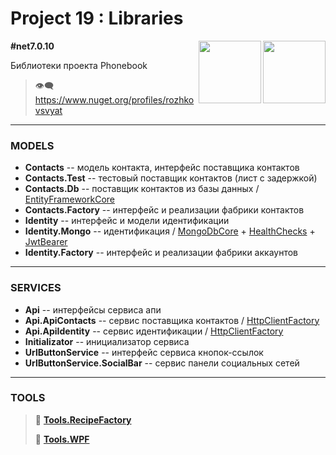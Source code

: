 # Project 19 : Libraries

<img align="right" width="100" height="100" src="https://github.com/rozhkovsvyat/Project19.API/assets/71471748/eebef49c-3357-4aca-8cb4-0bef3471d52b">
<img align="right" width="100" height="100" src="https://github.com/rozhkovsvyat/Project19.API/assets/71471748/e8fc4568-0abd-4931-8213-e2061f5e6274">

**#net7.0.10**

Библиотеки проекта Phonebook

> :eye_speech_bubble: https://www.nuget.org/profiles/rozhkovsvyat

---

### MODELS

* **Contacts** -- модель контакта, интерфейс поставщика контактов
* **Contacts.Test** -- тестовый поставщик контактов (лист с задержкой)
* **Contacts.Db** -- поставщик контактов из базы данных / [EntityFrameworkCore](https://www.nuget.org/packages/Microsoft.EntityFrameworkCore)
* **Contacts.Factory** -- интерфейс и реализации фабрики контактов
* **Identity** -- интерфейс и модели идентификации
* **Identity.Mongo** -- идентификация / [MongoDbCore](https://www.nuget.org/packages/AspNetCore.Identity.MongoDbCore) + [HealthChecks](https://www.nuget.org/packages/Microsoft.Extensions.Diagnostics.HealthChecks) + [JwtBearer](https://www.nuget.org/packages/Microsoft.AspNetCore.Authentication.JwtBearer)
* **Identity.Factory** -- интерфейс и реализации фабрики аккаунтов

---

### SERVICES

* **Api** -- интерфейсы сервиса апи
* **Api.ApiContacts** -- сервис поставщика контактов / [HttpClientFactory](https://www.nuget.org/packages/Microsoft.Extensions.Http)
* **Api.ApiIdentity** -- сервис идентификации / [HttpClientFactory](https://www.nuget.org/packages/Microsoft.Extensions.Http)
* **Initializator** -- инициализатор сервиса
* **UrlButtonService** -- интерфейс сервиса кнопок-ссылок
* **UrlButtonService.SocialBar** -- сервис панели социальных сетей

---

### TOOLS

> :link: [**Tools.RecipeFactory**](https://github.com/rozhkovsvyat/Tools.RecipeFactory)
> 
> :link: [**Tools.WPF**](https://github.com/rozhkovsvyat/Tools.WPF)
